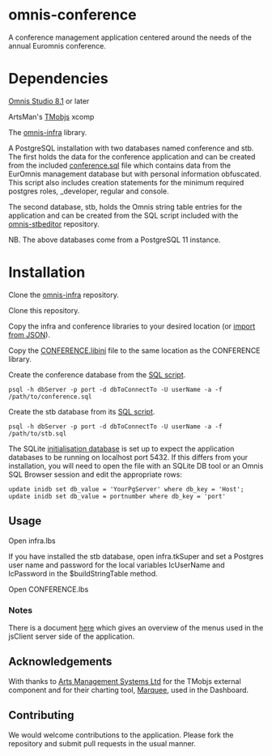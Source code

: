 # omnis-conference
A conference management application centered around the needs of the annual Euromnis conference. 

# Dependencies

[Omnis Studio 8.1](https://www.omnis.net) or later

ArtsMan's [TMobjs](http://www2.artsman.com/omnis/Software/TMObjs257.zip) xcomp

The [omnis-infra](https://github.com/PISL/omnis-infra) library.

A PostgreSQL installation with two databases named conference and stb.  The first holds the data for the conference application and can be created from the included [conference.sql](db/conference.sql) file which contains data from the EurOmnis management database but with personal information obfuscated. This script also includes creation statements for the minimum required postgres roles, _developer, regular and console.

The second database, stb, holds the Omnis string table entries for the application and can be created from the SQL script included with the [omnis-stbeditor](https://github.com/PISL/omnis-stbeditor) repository.

NB.  The above databases come from a PostgreSQL 11 instance.

# Installation

Clone the [omnis-infra](https://github.com/PISL/omnis-infra) repository.

Clone this repository.

Copy the infra and conference libraries to your desired location (or [import from JSON](src)).

Copy the [CONFERENCE.libini](lib/CONFERENCE.libini) file to the same location as the CONFERENCE library.

Create the conference database from the [SQL script](db/conference.sql).

`psql -h dbServer -p port -d dbToConnectTo -U userName -a -f /path/to/conference.sql`

Create the stb database from its [SQL script](https://github.com/PISL/omnis-stbeditor/blob/master/db/stb.sql).

`psql -h dbServer -p port -d dbToConnectTo -U userName -a -f /path/to/stb.sql` 

The SQLite [initialisation database](lib/CONFERENCE.libini) is set up to expect the application databases to be running on localhost port 5432.  If this differs from your installation, you will need to open the file with an SQLite DB tool or an Omnis SQL Browser session and edit the appropriate rows:

```
update inidb set db_value = 'YourPgServer' where db_key = 'Host';
update inidb set db_value = portnumber where db_key = 'port'
```

## Usage

Open infra.lbs

If you have installed the stb database, open infra.tkSuper and set a Postgres user name and password for the local variables lcUserName and lcPassword in the $buildStringTable method.

Open CONFERENCE.lbs

### Notes
There is a document [here](https://github.com/PISL/omnis-infra/blob/master/resources/How_rjsInfraMenu_works.md) which gives an overview of the menus used in the jsClient server side of the application.

## Acknowledgements

With thanks to [Arts Management Systems Ltd](https://www.artsman.com) for the TMobjs external component and for their charting tool, [Marquee](https://github.com/artsman/MarqueeCharts), used in the Dashboard.

## Contributing

We would welcome contributions to the application.  Please fork the repository and submit pull requests in the usual manner.